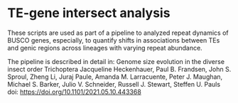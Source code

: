 # TE-gene intersect analysis

These scripts are used as part of a pipeline to analyzed repeat dynamics of BUSCO genes, especially, to quantify shifts in associations between TEs and genic regions across lineages with varying repeat abundance. 

The pipeline is described in detail in: Genome size evolution in the diverse insect order Trichoptera
Jacqueline Heckenhauer, Paul B. Frandsen, John S. Sproul, Zheng Li, Juraj Paule, Amanda M. Larracuente, Peter J. Maughan, Michael S. Barker, Julio V. Schneider, Russell J. Stewart, Steffen U. Pauls
doi: https://doi.org/10.1101/2021.05.10.443368
